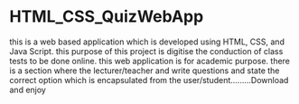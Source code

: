 # HTML_CSS_QuizWebApp
this is a web based application which is developed using HTML, CSS, and Java Script. this purpose of this project is digitise the conduction of class tests to be done online. this web application is for academic purpose. there is a section where the lecturer/teacher and write questions and state the correct option which is encapsulated from the user/student.........Download and enjoy
